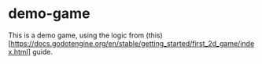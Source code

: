 # demo-game
This is a demo game, using the logic from 
(this)[https://docs.godotengine.org/en/stable/getting_started/first_2d_game/index.html] guide.
